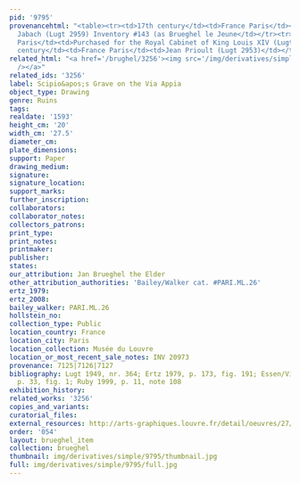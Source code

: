 ```yaml
---
pid: '9795'
provenancehtml: "<table><tr><td>17th century</td><td>France Paris</td><td>Everhard
  Jabach (Lugt 2959) Inventory #143 (as Brueghel le Jeune</td></tr><tr><td>1671</td><td>France
  Paris</td><td>Purchased for the Royal Cabinet of King Louis XIV (Lugt 2961)</td></tr><tr><td>17th
  century</td><td>France Paris</td><td>Jean Prioult (Lugt 2953)</td></tr></table>"
related_html: "<a href='/brughel/3256'><img src='/img/derivatives/simple/3256/thumbnail.jpg'
  /></a>"
related_ids: '3256'
label: Scipio&apos;s Grave on the Via Appia
object_type: Drawing
genre: Ruins
tags:
realdate: '1593'
height_cm: '20'
width_cm: '27.5'
diameter_cm:
plate_dimensions:
support: Paper
drawing_medium:
signature:
signature_location:
support_marks:
further_inscription:
collaborators:
collaborator_notes:
collectors_patrons:
print_type:
print_notes:
printmaker:
publisher:
states:
our_attribution: Jan Brueghel the Elder
other_attribution_authorities: 'Bailey/Walker cat. #PARI.ML.26'
ertz_1979:
ertz_2008:
bailey_walker: PARI.ML.26
hollstein_no:
collection_type: Public
location_country: France
location_city: Paris
location_collection: Musée du Louvre
location_or_most_recent_sale_notes: INV 20973
provenance: 7125|7126|7127
bibliography: Lugt 1949, nr. 364; Ertz 1979, p. 173, fig. 191; Essen/Vienna 1997-98,
  p. 33, fig. 1; Ruby 1999, p. 11, note 108
exhibition_history:
related_works: '3256'
copies_and_variants:
curatorial_files:
external_resources: http://arts-graphiques.louvre.fr/detail/oeuvres/27/105559-Tombeau-de-Scipion-sur-la-Via-Appia-a-Rome
order: '054'
layout: brueghel_item
collection: brueghel
thumbnail: img/derivatives/simple/9795/thumbnail.jpg
full: img/derivatives/simple/9795/full.jpg
---
```

